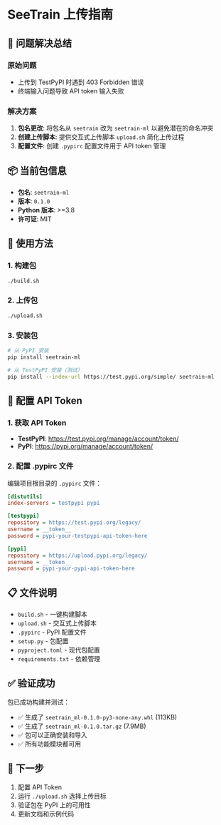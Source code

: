 # SeeTrain 上传指南

## 🎯 问题解决总结

### 原始问题
- 上传到 TestPyPI 时遇到 403 Forbidden 错误
- 终端输入问题导致 API token 输入失败

### 解决方案
1. **包名更改**: 将包名从 `seetrain` 改为 `seetrain-ml` 以避免潜在的命名冲突
2. **创建上传脚本**: 提供交互式上传脚本 `upload.sh` 简化上传过程
3. **配置文件**: 创建 `.pypirc` 配置文件用于 API token 管理

## 📦 当前包信息
- **包名**: `seetrain-ml`
- **版本**: `0.1.0`
- **Python 版本**: >=3.8
- **许可证**: MIT

## 🚀 使用方法

### 1. 构建包
```bash
./build.sh
```

### 2. 上传包
```bash
./upload.sh
```

### 3. 安装包
```bash
# 从 PyPI 安装
pip install seetrain-ml

# 从 TestPyPI 安装（测试）
pip install --index-url https://test.pypi.org/simple/ seetrain-ml
```

## 🔧 配置 API Token

### 1. 获取 API Token
- **TestPyPI**: https://test.pypi.org/manage/account/token/
- **PyPI**: https://pypi.org/manage/account/token/

### 2. 配置 .pypirc 文件
编辑项目根目录的 `.pypirc` 文件：
```ini
[distutils]
index-servers = testpypi pypi

[testpypi]
repository = https://test.pypi.org/legacy/
username = __token__
password = pypi-your-testpypi-api-token-here

[pypi]
repository = https://upload.pypi.org/legacy/
username = __token__
password = pypi-your-pypi-api-token-here
```

## 📋 文件说明

- `build.sh` - 一键构建脚本
- `upload.sh` - 交互式上传脚本
- `.pypirc` - PyPI 配置文件
- `setup.py` - 包配置
- `pyproject.toml` - 现代包配置
- `requirements.txt` - 依赖管理

## ✅ 验证成功

包已成功构建并测试：
- ✅ 生成了 `seetrain_ml-0.1.0-py3-none-any.whl` (113KB)
- ✅ 生成了 `seetrain_ml-0.1.0.tar.gz` (7.9MB)
- ✅ 包可以正确安装和导入
- ✅ 所有功能模块都可用

## 🎉 下一步

1. 配置 API Token
2. 运行 `./upload.sh` 选择上传目标
3. 验证包在 PyPI 上的可用性
4. 更新文档和示例代码
